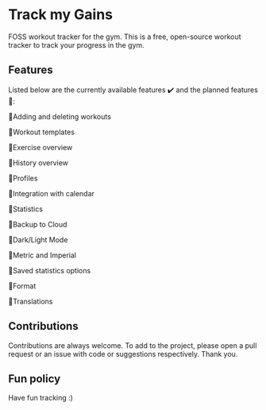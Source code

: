 # Track my Gains
FOSS workout tracker for the gym. This is a free, open-source workout tracker to track your progress in the gym.

## Features
Listed below are the currently available features ✔️ and the planned features 🚫:

🚫Adding and deleting workouts

🚫Workout templates

🚫Exercise overview

🚫History overview

🚫Profiles

🚫Integration with calendar

🚫Statistics

🚫Backup to Cloud

🚫Dark/Light Mode

🚫Metric and Imperial

🚫Saved statistics options

🚫Format

🚫Translations

## Contributions
Contributions are always welcome. To add to the project, please open a pull request or an issue with code or suggestions respectively. Thank you.

## Fun policy
Have fun tracking :)
